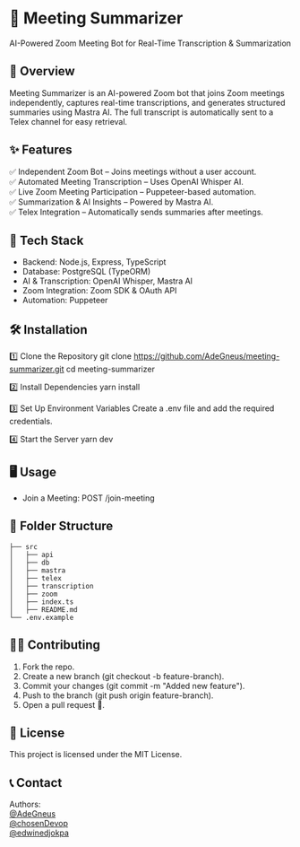 # 📜 Meeting Summarizer

AI-Powered Zoom Meeting Bot for Real-Time Transcription & Summarization

## 🚀 Overview

Meeting Summarizer is an AI-powered Zoom bot that joins Zoom meetings independently,
captures real-time transcriptions, and generates structured summaries using Mastra AI.
The full transcript is automatically sent to a Telex channel for easy retrieval.

## ✨ Features

✅ Independent Zoom Bot – Joins meetings without a user account.\
✅ Automated Meeting Transcription – Uses OpenAI Whisper AI.\
✅ Live Zoom Meeting Participation – Puppeteer-based automation.\
✅ Summarization & AI Insights – Powered by Mastra AI.\
✅ Telex Integration – Automatically sends summaries after meetings.

## 📌 Tech Stack

- Backend: Node.js, Express, TypeScript
- Database: PostgreSQL (TypeORM)
- AI & Transcription: OpenAI Whisper, Mastra AI
- Zoom Integration: Zoom SDK & OAuth API
- Automation: Puppeteer

## 🛠 Installation

1️⃣ Clone the Repository
git clone https://github.com/AdeGneus/meeting-summarizer.git
cd meeting-summarizer

2️⃣ Install Dependencies
yarn install

3️⃣ Set Up Environment Variables
Create a .env file and add the required credentials.

4️⃣ Start the Server
yarn dev

## 🖥️ Usage

- Join a Meeting: POST /join-meeting

## 📂 Folder Structure

```.
├── src
│   ├── api
│   ├── db
│   ├── mastra
│   ├── telex
│   ├── transcription
│   ├── zoom
│   ├── index.ts
│   ├── README.md
└── .env.example
```

## 👨‍💻 Contributing

1. Fork the repo.
2. Create a new branch (git checkout -b feature-branch).
3. Commit your changes (git commit -m "Added new feature").
4. Push to the branch (git push origin feature-branch).
5. Open a pull request 🚀.

## 📜 License

This project is licensed under the MIT License.

## 📞 Contact

Authors:
\
 [@AdeGneus](https://github.com/AdeGneus)\
 [@chosenDevop](https://github.com/AdeGneus)\
 [@edwinedjokpa](https://github.com/edwinedjokpa)
